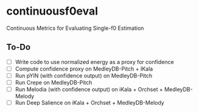 # continuousf0eval
Continuous Metrics for Evaluating Single-f0 Estimation


## To-Do

- [ ] Write code to use normalized energy as a proxy for confidence
- [ ] Compute confidence proxy on MedleyDB-Pitch + IKala
- [ ] Run pYIN (with confidence output) on MedleyDB-Pitch
- [ ] Run Crepe on MedleyDB-Pitch
- [ ] Run Melodia (with confidence output) on iKala + Orchset + MedleyDB-Melody
- [ ] Run Deep Salience on iKala + Orchset + MedleyDB-Melody
